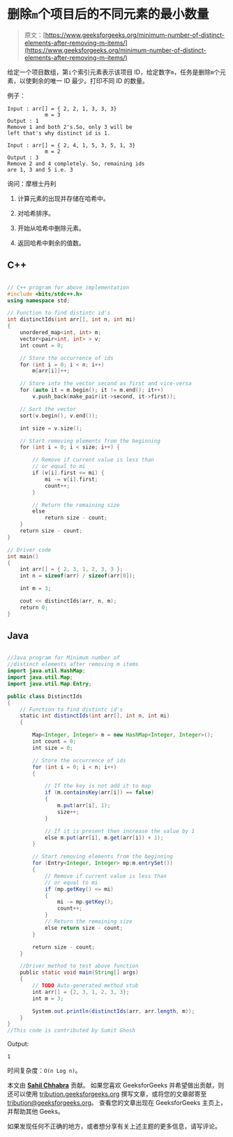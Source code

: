 # 删除`m`个项目后的不同元素的最小数量

> 原文：[https://www.geeksforgeeks.org/minimum-number-of-distinct-elements-after-removing-m-items/](https://www.geeksforgeeks.org/minimum-number-of-distinct-elements-after-removing-m-items/)

给定一个项目数组，第`i`个索引元素表示该项目 ID，给定数字`m`，任务是删除`m`个元素，以使剩余的唯一 ID 最少。打印不同 ID 的数量。

例子：

```
Input : arr[] = { 2, 2, 1, 3, 3, 3} 
            m = 3
Output : 1
Remove 1 and both 2's.So, only 3 will be 
left that's why distinct id is 1.

Input : arr[] = { 2, 4, 1, 5, 3, 5, 1, 3} 
            m = 2
Output : 3
Remove 2 and 4 completely. So, remaining ids 
are 1, 3 and 5 i.e. 3

```

询问：摩根士丹利

1.  计算元素的出现并存储在哈希中。

2.  对哈希排序。

3.  开始从哈希中删除元素。

4.  返回哈希中剩余的值数。

## C++

```cpp

// C++ program for above implementation 
#include <bits/stdc++.h> 
using namespace std; 

// Function to find distintc id's 
int distinctIds(int arr[], int n, int mi) 
{ 
    unordered_map<int, int> m; 
    vector<pair<int, int> > v; 
    int count = 0; 

    // Store the occurrence of ids 
    for (int i = 0; i < n; i++) 
        m[arr[i]]++; 

    // Store into the vector second as first and vice-versa 
    for (auto it = m.begin(); it != m.end(); it++) 
        v.push_back(make_pair(it->second, it->first)); 

    // Sort the vector 
    sort(v.begin(), v.end()); 

    int size = v.size(); 

    // Start removing elements from the beginning 
    for (int i = 0; i < size; i++) { 

        // Remove if current value is less than  
        // or equal to mi 
        if (v[i].first <= mi) { 
            mi -= v[i].first; 
            count++; 
        } 

        // Return the remaining size 
        else
            return size - count; 
    } 
    return size - count; 
} 

// Driver code 
int main() 
{ 
    int arr[] = { 2, 3, 1, 2, 3, 3 }; 
    int n = sizeof(arr) / sizeof(arr[0]); 

    int m = 3; 

    cout << distinctIds(arr, n, m); 
    return 0; 
} 

```

## Java

```java

//Java program for Minimum number of 
//distinct elements after removing m items 
import java.util.HashMap; 
import java.util.Map; 
import java.util.Map.Entry; 

public class DistinctIds 
{ 
    // Function to find distintc id's 
    static int distinctIds(int arr[], int n, int mi) 
    { 

        Map<Integer, Integer> m = new HashMap<Integer, Integer>(); 
        int count = 0; 
        int size = 0; 

        // Store the occurrence of ids 
        for (int i = 0; i < n; i++) 
        { 

            // If the key is not add it to map 
            if (m.containsKey(arr[i]) == false) 
            { 
                m.put(arr[i], 1); 
                size++; 
            } 

            // If it is present then increase the value by 1 
            else m.put(arr[i], m.get(arr[i]) + 1); 
        } 

        // Start removing elements from the beginning 
        for (Entry<Integer, Integer> mp:m.entrySet()) 
        { 
            // Remove if current value is less than 
            // or equal to mi 
            if (mp.getKey() <= mi) 
            { 
                mi -= mp.getKey(); 
                count++; 
            } 
            // Return the remaining size 
            else return size - count; 
        } 

        return size - count; 
    } 

    //Driver method to test above function 
    public static void main(String[] args) 
    { 
        // TODO Auto-generated method stub 
        int arr[] = {2, 3, 1, 2, 3, 3}; 
        int m = 3; 

        System.out.println(distinctIds(arr, arr.length, m)); 
    } 
} 
//This code is contributed by Sumit Ghosh 

```

Output:

```
1

```

时间复杂度：`O(n Log n)`。

本文由 [**Sahil Chhabra**](https://www.facebook.com/sahil.chhabra.965) 贡献。 如果您喜欢 GeeksforGeeks 并希望做出贡献，则还可以使用 [tribution.geeksforgeeks.org](http://www.contribute.geeksforgeeks.org) 撰写文章，或将您的文章邮寄至 tribution@geeksforgeeks.org。 查看您的文章出现在 GeeksforGeeks 主页上，并帮助其他 Geeks。

如果发现任何不正确的地方，或者想分享有关上述主题的更多信息，请写评论。

